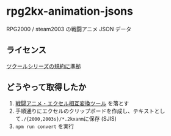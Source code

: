 # rpg2kx-animation-jsons

RPG2000 / steam2003 の戦闘アニメ JSON データ

## ライセンス

[ツクールシリーズの規約に準拠](https://tkool.jp/support/)

## どうやって取得したか

1. [戦闘アニメ・エクセル相互変換ツール](https://fermiumbay13.hatenablog.com/entry/2017/12/04/221051) を落とす
2. 手順通りにエクセルのクリップボードを作成し、テキストとして`./{2000,2003s}/*.2kxanm`に保存 (SJIS)
3. `npm run convert` を実行
